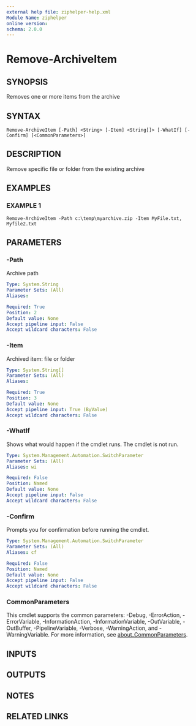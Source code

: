 ```yaml
---
external help file: ziphelper-help.xml
Module Name: ziphelper
online version:
schema: 2.0.0
---
```


# Remove-ArchiveItem

## SYNOPSIS
Removes one or more items from the archive

## SYNTAX

```
Remove-ArchiveItem [-Path] <String> [-Item] <String[]> [-WhatIf] [-Confirm] [<CommonParameters>]
```

## DESCRIPTION
Remove specific file or folder from the existing archive

## EXAMPLES

### EXAMPLE 1
```
Remove-ArchiveItem -Path c:\temp\myarchive.zip -Item MyFile.txt, Myfile2.txt
```

## PARAMETERS

### -Path
Archive path

```yaml
Type: System.String
Parameter Sets: (All)
Aliases:

Required: True
Position: 2
Default value: None
Accept pipeline input: False
Accept wildcard characters: False
```

### -Item
Archived item: file or folder

```yaml
Type: System.String[]
Parameter Sets: (All)
Aliases:

Required: True
Position: 3
Default value: None
Accept pipeline input: True (ByValue)
Accept wildcard characters: False
```

### -WhatIf
Shows what would happen if the cmdlet runs.
The cmdlet is not run.

```yaml
Type: System.Management.Automation.SwitchParameter
Parameter Sets: (All)
Aliases: wi

Required: False
Position: Named
Default value: None
Accept pipeline input: False
Accept wildcard characters: False
```

### -Confirm
Prompts you for confirmation before running the cmdlet.

```yaml
Type: System.Management.Automation.SwitchParameter
Parameter Sets: (All)
Aliases: cf

Required: False
Position: Named
Default value: None
Accept pipeline input: False
Accept wildcard characters: False
```

### CommonParameters
This cmdlet supports the common parameters: -Debug, -ErrorAction, -ErrorVariable, -InformationAction, -InformationVariable, -OutVariable, -OutBuffer, -PipelineVariable, -Verbose, -WarningAction, and -WarningVariable. For more information, see [about_CommonParameters](http://go.microsoft.com/fwlink/?LinkID=113216).

## INPUTS

## OUTPUTS

## NOTES

## RELATED LINKS
